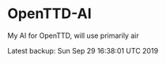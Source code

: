 # OpenTTD-AI
My AI for OpenTTD, will use primarily air

Latest backup: Sun Sep 29 16:38:01 UTC 2019
